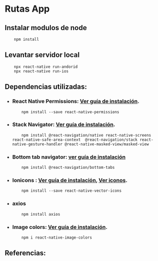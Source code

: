 # Rutas App

## Instalar modulos de node
```
    npm install
```

## Levantar servidor local
```
    npx react-native run-andorid
    npx react-native run-ios
```

## Dependencias utilizadas:
- ### React Native Permissions: [Ver guía de instalación](https://www.npmjs.com/package/react-native-permissions).
    ```
        npm install --save react-native-permissions
    ```
- ### Stack Navigator: [Ver guía  de instalación](https://reactnavigation.org/docs/stack-navigator/).
    ```
        npm install @react-navigation/native react-native-screens react-native-safe-area-context  @react-navigation/stack react-native-gesture-handler @react-native-masked-view/masked-view
    ```
- ### Bottom tab navigator: [ver guía de instalación](https://reactnavigation.org/docs/bottom-tab-navigator/)
    ```
        npm install @react-navigation/bottom-tabs
    ```
- ### Ionicons : [Ver guía de instalación](https://github.com/oblador/react-native-vector-icons), [Ver iconos](http://oblador.github.io/react-native-vector-icons/).
    ```
        npm install --save react-native-vector-icons
    ```
- ### axios
    ```
        npm install axios
    ```
- ### Image colors: [Ver guía de instalación](https://www.npmjs.com/package/react-native-image-colors).
    ```
        npm i react-native-image-colors
    ```

## Referencias:
